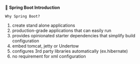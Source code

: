 :beginner: **Spring Boot Introduction**  

`Why Spring Boot?`

1. create stand alone applications
2. production-grade applications that can easily run
3. provides opinionated starter dependencies that simplify build configuration
4. embed tomcat, jetty or Undertow
5. configures 3rd party libraries automatically (ex.hibernate)
6. no requirement for xml configuration

